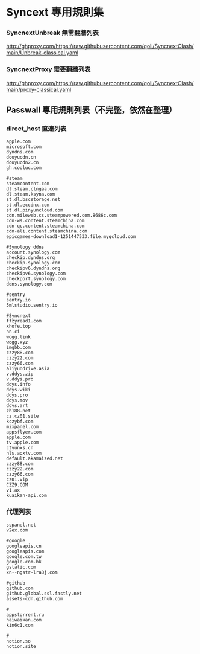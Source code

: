 # Syncext 專用規則集

### SyncnextUnbreak 無需翻牆列表

http://ghproxy.com/https://raw.githubusercontent.com/qoli/SyncnextClash/main/Unbreak-classical.yaml

### SyncnextProxy 需要翻牆列表

http://ghproxy.com/https://raw.githubusercontent.com/qoli/SyncnextClash/main/proxy-classical.yaml

## Passwall 專用規則列表（不完整，依然在整理）

### direct_host 直連列表

```
apple.com
microsoft.com
dyndns.com
douyucdn.cn
douyucdn2.cn
gh.cooluc.com

#steam
steamcontent.com
dl.steam.clngaa.com
dl.steam.ksyna.com
st.dl.bscstorage.net
st.dl.eccdnx.com
st.dl.pinyuncloud.com
cdn.mileweb.cs.steampowered.com.8686c.com
cdn-ws.content.steamchina.com
cdn-qc.content.steamchina.com
cdn-ali.content.steamchina.com
epicgames-download1-1251447533.file.myqcloud.com

#Synology ddns
account.synology.com
checkip.dyndns.org
checkip.synology.com
checkipv6.dyndns.org
checkipv6.synology.com
checkport.synology.com
ddns.synology.com

#sentry
sentry.io
5mlstudio.sentry.io

#Syncnext
ffzyread1.com
xhofe.top
nn.ci
wogg.link
wogg.xyz
imgbb.com
czzy88.com
czzy22.com
czzy66.com
aliyundrive.asia
v.ddys.zip
v.ddys.pro
ddys.info
ddys.wiki
ddys.pro
ddys.mov
ddys.art
zh188.net
cz.cz01.site
kczybf.com
mixpanel.com
appsflyer.com
apple.com
tv.apple.com
ctyunxs.cn
hls.aoxtv.com
default.akamaized.net
czzy88.com
czzy22.com
czzy66.com
cz01.vip
CZZ9.COM
v1.ax
kuaikan-api.com

```

### 代理列表

```
sspanel.net
v2ex.com

#google
googleapis.cn
googleapis.com
google.com.tw
google.com.hk
gstatic.com
xn--ngstr-lra8j.com

#github
github.com
github.global.ssl.fastly.net
assets-cdn.github.com

#
appstorrent.ru
haiwaikan.com
kin6c1.com

#
notion.so
notion.site
```
